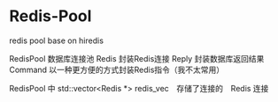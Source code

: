 # Redis-Pool
redis pool base on hiredis

RedisPool   数据库连接池
Redis       封装Redis连接
Reply       封装数据库返回结果
Command     以一种更方便的方式封装Redis指令（我不太常用）

RedisPool 中 std::vector<Redis *> redis_vec　存储了连接的　Redis 连接